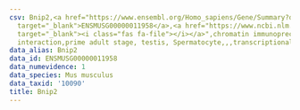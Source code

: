 ```yaml
---
csv: Bnip2,<a href="https://www.ensembl.org/Homo_sapiens/Gene/Summary?db=core;g=ENSMUSG00000011958"
  target="_blank">ENSMUSG00000011958</a>,<a href="https://www.ncbi.nlm.nih.gov/pubmed/25450459"
  target="_blank"><i class="fas fa-file"></i></a>",chromatin immunoprecipitation assay,direct
  interaction,prime adult stage, testis, Spermatocyte,,,transcriptional regulation,
data_alias: Bnip2
data_id: ENSMUSG00000011958
data_numevidence: 1
data_species: Mus musculus
data_taxid: '10090'
title: Bnip2
---
```

